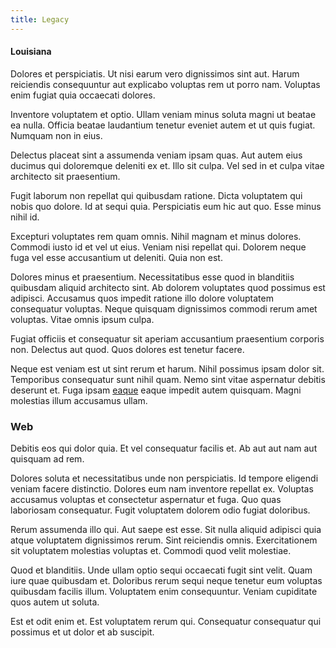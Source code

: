 ```yaml
---
title: Legacy
---
```


#### Louisiana

Dolores et perspiciatis. Ut nisi earum vero dignissimos sint aut. Harum reiciendis consequuntur aut explicabo voluptas rem ut porro nam. Voluptas enim fugiat quia occaecati dolores.

Inventore voluptatem et optio. Ullam veniam minus soluta magni ut beatae ea nulla. Officia beatae laudantium tenetur eveniet autem et ut quis fugiat. Numquam non in eius.

Delectus placeat sint a assumenda veniam ipsam quas. Aut autem eius ducimus qui doloremque deleniti ex et. Illo sit culpa. Vel sed in et culpa vitae architecto sit praesentium.

Fugit laborum non repellat qui quibusdam ratione. Dicta voluptatem qui nobis quo dolore. Id at sequi quia. Perspiciatis eum hic aut quo. Esse minus nihil id.

Excepturi voluptates rem quam omnis. Nihil magnam et minus dolores. Commodi iusto id et vel ut eius. Veniam nisi repellat qui. Dolorem neque fuga vel esse accusantium ut deleniti. Quia non est.

Dolores minus et praesentium. Necessitatibus esse quod in blanditiis quibusdam aliquid architecto sint. Ab dolorem voluptates quod possimus est adipisci. Accusamus quos impedit ratione illo dolore voluptatem consequatur voluptas. Neque quisquam dignissimos commodi rerum amet voluptas. Vitae omnis ipsum culpa.

Fugiat officiis et consequatur sit aperiam accusantium praesentium corporis non. Delectus aut quod. Quos dolores est tenetur facere.

Neque est veniam est ut sint rerum et harum. Nihil possimus ipsam dolor sit. Temporibus consequatur sunt nihil quam. Nemo sint vitae aspernatur debitis deserunt et. Fuga ipsam [eaque](/eos/est/ut/metal.md) eaque impedit autem quisquam. Magni molestias illum accusamus ullam.

### Web

Debitis eos qui dolor quia. Et vel consequatur facilis et. Ab aut aut nam aut quisquam ad rem.

Dolores soluta et necessitatibus unde non perspiciatis. Id tempore eligendi veniam facere distinctio. Dolores eum nam inventore repellat ex. Voluptas accusamus voluptas et consectetur aspernatur et fuga. Quo quas laboriosam consequatur. Fugit voluptatem dolorem odio fugiat doloribus.

Rerum assumenda illo qui. Aut saepe est esse. Sit nulla aliquid adipisci quia atque voluptatem dignissimos rerum. Sint reiciendis omnis. Exercitationem sit voluptatem molestias voluptas et. Commodi quod velit molestiae.

Quod et blanditiis. Unde ullam optio sequi occaecati fugit sint velit. Quam iure quae quibusdam et. Doloribus rerum sequi neque tenetur eum voluptas quibusdam facilis illum. Voluptatem enim consequuntur. Veniam cupiditate quos autem ut soluta.

Est et odit enim et. Est voluptatem rerum qui. Consequatur consequatur qui possimus et ut dolor et ab suscipit.
